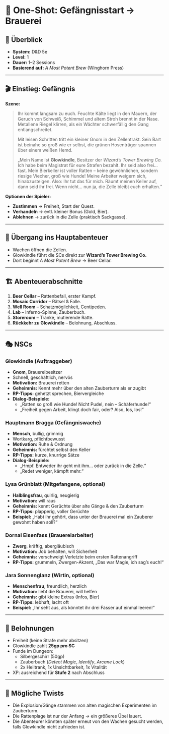 # 🏰 One-Shot: Gefängnisstart → Brauerei

## 📖 Überblick
- **System:** D&D 5e
- **Level:** 1
- **Dauer:** 1–2 Sessions
- **Basierend auf:** *A Most Potent Brew* (Winghorn Press)

---

## 🎬 Einstieg: Gefängnis
**Szene:**  
> Ihr kommt langsam zu euch. Feuchte Kälte liegt in den Mauern, der Geruch von Schweiß, Schimmel und altem Stroh brennt in der Nase. Metallene Riegel klirren, als ein Wächter schwerfällig den Gang entlangschreitet.  
>  
> Mit leisen Schritten tritt ein kleiner Gnom in den Zellentrakt. Sein Bart ist beinahe so groß wie er selbst, die grünen Hosenträger spannen über einem weißen Hemd.  
>  
> „Mein Name ist **Glowkindle**, Besitzer der *Wizard’s Tower Brewing Co.* Ich habe beim Magistrat für eure Strafen bezahlt. Ihr seid also frei… fast. Mein Bierkeller ist voller Ratten – keine gewöhnlichen, sondern riesige Viecher, groß wie Hunde! Meine Arbeiter weigern sich, hinabzusteigen. Also: Ihr tut das für mich. Räumt meinen Keller auf, dann seid ihr frei. Wenn nicht… nun ja, die Zelle bleibt euch erhalten.“  

**Optionen der Spieler:**  
- **Zustimmen** → Freiheit, Start der Quest.  
- **Verhandeln** → evtl. kleiner Bonus (Gold, Bier).  
- **Ablehnen** → zurück in die Zelle (praktisch Sackgasse).  

---

## 🧩 Übergang ins Hauptabenteuer
- Wachen öffnen die Zellen.  
- Glowkindle führt die SCs direkt zur **Wizard’s Tower Brewing Co.**  
- Dort beginnt *A Most Potent Brew* → Beer Cellar.  

---

## 🏗 Abenteuerabschnitte
1. **Beer Cellar** – Rattenbefall, erster Kampf.  
2. **Mosaic Corridor** – Rätsel & Falle.  
3. **Well Room** – Schatzmöglichkeit, Centipeden.  
4. **Lab** – Inferno-Spinne, Zauberbuch.  
5. **Storeroom** – Tränke, mutierende Ratte.  
6. **Rückkehr zu Glowkindle** – Belohnung, Abschluss.  

---

## 🎭 NSCs

### Glowkindle (Auftraggeber)
- **Gnom**, Brauereibesitzer  
- Schnell, geschäftlich, nervös  
- **Motivation:** Brauerei retten  
- **Geheimnis:** Kennt mehr über den alten Zauberturm als er zugibt  
- **RP-Tipps:** gehetzt sprechen, Biervergleiche  
- **Dialog-Beispiele:**  
  - „Ratten so groß wie Hunde! Nicht Pudel, nein – Schäferhunde!“  
  - „Freiheit gegen Arbeit, klingt doch fair, oder? Also, los, los!“  

### Hauptmann Bragga (Gefängniswache)
- **Mensch**, bullig, grimmig  
- Wortkarg, pflichtbewusst  
- **Motivation:** Ruhe & Ordnung  
- **Geheimnis:** fürchtet selbst den Keller  
- **RP-Tipps:** kurze, knurrige Sätze  
- **Dialog-Beispiele:**  
  - „Hmpf. Entweder ihr geht mit ihm… oder zurück in die Zelle.“  
  - „Redet weniger, kämpft mehr.“  

### Lysa Grünblatt (Mitgefangene, optional)
- **Halblingsfrau**, quirlig, neugierig  
- **Motivation:** will raus  
- **Geheimnis:** kennt Gerüchte über alte Gänge & den Zauberturm  
- **RP-Tipps:** plapperig, voller Gerüchte  
- **Beispiel:** „Habt ihr gehört, dass unter der Brauerei mal ein Zauberer gewohnt haben soll?“  

### Dornal Eisenfass (Brauereiarbeiter)
- **Zwerg**, kräftig, abergläubisch  
- **Motivation:** Job behalten, will Sicherheit  
- **Geheimnis:** verschweigt Verletzte beim ersten Rattenangriff  
- **RP-Tipps:** grummeln, Zwergen-Akzent, „Das war Magie, ich sag’s euch!“  

### Jara Sonnenglanz (Wirtin, optional)
- **Menschenfrau**, freundlich, herzlich  
- **Motivation:** liebt die Brauerei, will helfen  
- **Geheimnis:** gibt kleine Extras (Infos, Bier)  
- **RP-Tipps:** lebhaft, lacht oft  
- **Beispiel:** „Ihr seht aus, als könntet ihr drei Fässer auf einmal leeren!“  

---

## 📌 Belohnungen
- Freiheit (keine Strafe mehr absitzen)  
- Glowkindle zahlt **25gp pro SC**  
- Funde im Dungeon:  
  - Silbergeschirr (50gp)  
  - Zauberbuch (*Detect Magic*, *Identify*, *Arcane Lock*)  
  - 2x Heiltrank, 1x Unsichtbarkeit, 1x Vitalität  
- XP: ausreichend für **Stufe 2** nach Abschluss  

---

## 🧿 Mögliche Twists
- Die Explosion/Gänge stammen von alten magischen Experimenten im Zauberturm.  
- Die Rattenplage ist nur der Anfang → ein größeres Übel lauert.  
- Die Abenteurer könnten später erneut von den Wachen gesucht werden, falls Glowkindle nicht zufrieden ist.  
